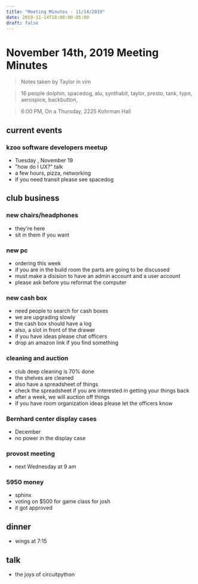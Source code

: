 ```yaml
---
title: "Meeting Minutes - 11/14/2019"
date: 2019-11-14T18:00:00-05:00
draft: false
---
```


# November 14th, 2019 Meeting Minutes
> Notes taken by Taylor in vim

> 16 people  dolphin, spacedog, alu, synthabit, taylor, presto, tank, typo, aerospice, backbutton, 

> 6:00 PM, On a Thursday, 2225 Kohrman Hall

## current events

### kzoo software developers meetup
* Tuesday , November 19
* "how do I UX?" talk
* a few hours, pizza, networking
* if you need transit please see spacedog
 
## club business

### new chairs/headphones
* they're here
* sit in them if you want
  
### new pc
* ordering this week
* if you are in the build room the parts are going to be discussed
* must make a disision to have an admin account and a user account
* please ask before you reformat the computer

### new cash box
* need people to search for cash boxes
* we are upgrading slowly
* the cash box should have a log 
* also, a slot in front of the drawer
* if you have ideas please chat officers
* drop an amazon link if you find something
   
### cleaning and auction
* club deep cleaning is 70% done
* the shelves are cleaned
* also have a spreadsheet of things 
* check the spreadsheet if you are interested in getting your things back
* after a week, we will auction off things
* if you have room organization ideas please let the officers know
    
### Bernhard center display cases
* December
* no power in the display case

### provost meeting
* next Wednesday at 9 am
  
### 5950 money
* sphinx
* voting on $500 for game class for josh
* it got approved

## dinner
*  wings at 7:15

## talk
* the joys of circuitpython


